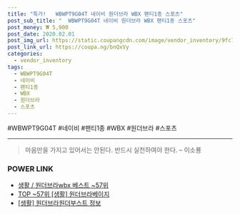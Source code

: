 ```yaml
--- 
title: "특가!   WBWPT9G04T 네이비 원더브라 WBX 팬티1종 스포츠" 
post_sub_title: "  WBWPT9G04T 네이비 원더브라 WBX 팬티1종 스포츠" 
post_money: ₩ 5,900 
post_date: 2020.02.01 
post_img_url: https://static.coupangcdn.com/image/vendor_inventory/9fc7/9cab50714e593720645c07f268d536a15159c4a67834bb19330a5de3900d.jpg 
post_link_url: https://coupa.ng/bnQxVy 
categories: 
  - vendor_inventory 
tags: 
  - WBWPT9G04T 
  - 네이비 
  - 팬티1종 
  - WBX 
  - 원더브라 
  - 스포츠 
--- 
```

  #WBWPT9G04T #네이비 #팬티1종 #WBX #원더브라 #스포츠 
<hr> 

> 마음만을 가지고 있어서는 안된다. 반드시 실천하여야 한다. – 이소룡 


### POWER LINK

* <a href="https://blog.naver.com/santokki14/221792113316" target="_blank">생활 / 원더브라wbx 베스트 ~57위</a>
* <a href="https://blog.naver.com/fasyy4321/221781183284" target="_blank"> TOP ~57위 [생활] 원더브라베이지</a>
* <a href="https://blog.naver.com/santokki14/221764665888" target="_blank"> [생활] 원더브라원더부스트 정보 </a>
